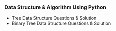 ### Data Structure & Algorithm Using Python
- Tree Data Structure Questions & Solution
- Binary Tree Data Structure Questions & Solution
